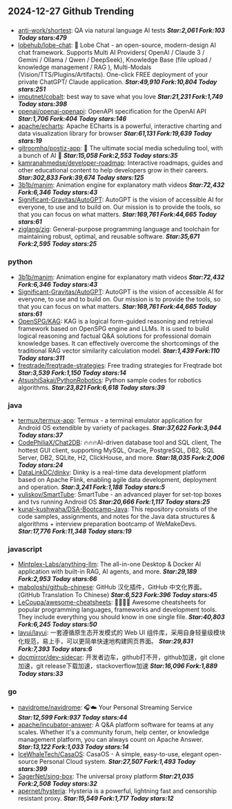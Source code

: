 ## 2024-12-27 Github Trending

### 
* [anti-work/shortest](https://github.com/anti-work/shortest): QA via natural language AI tests ***Star:2,061 Fork:103 Today stars:479***
* [lobehub/lobe-chat](https://github.com/lobehub/lobe-chat): 🤯 Lobe Chat - an open-source, modern-design AI chat framework. Supports Multi AI Providers( OpenAI / Claude 3 / Gemini / Ollama / Qwen / DeepSeek), Knowledge Base (file upload / knowledge management / RAG ), Multi-Modals (Vision/TTS/Plugins/Artifacts). One-click FREE deployment of your private ChatGPT/ Claude application. ***Star:49,910 Fork:10,804 Today stars:251***
* [imputnet/cobalt](https://github.com/imputnet/cobalt): best way to save what you love ***Star:21,231 Fork:1,749 Today stars:398***
* [openai/openai-openapi](https://github.com/openai/openai-openapi): OpenAPI specification for the OpenAI API ***Star:1,706 Fork:404 Today stars:146***
* [apache/echarts](https://github.com/apache/echarts): Apache ECharts is a powerful, interactive charting and data visualization library for browser ***Star:61,131 Fork:19,639 Today stars:19***
* [gitroomhq/postiz-app](https://github.com/gitroomhq/postiz-app): 📨 The ultimate social media scheduling tool, with a bunch of AI 🤖 ***Star:15,058 Fork:2,553 Today stars:35***
* [kamranahmedse/developer-roadmap](https://github.com/kamranahmedse/developer-roadmap): Interactive roadmaps, guides and other educational content to help developers grow in their careers. ***Star:302,833 Fork:39,674 Today stars:125***
* [3b1b/manim](https://github.com/3b1b/manim): Animation engine for explanatory math videos ***Star:72,432 Fork:6,346 Today stars:43***
* [Significant-Gravitas/AutoGPT](https://github.com/Significant-Gravitas/AutoGPT): AutoGPT is the vision of accessible AI for everyone, to use and to build on. Our mission is to provide the tools, so that you can focus on what matters. ***Star:169,761 Fork:44,665 Today stars:61***
* [ziglang/zig](https://github.com/ziglang/zig): General-purpose programming language and toolchain for maintaining robust, optimal, and reusable software. ***Star:35,671 Fork:2,595 Today stars:25***

### python
* [3b1b/manim](https://github.com/3b1b/manim): Animation engine for explanatory math videos ***Star:72,432 Fork:6,346 Today stars:43***
* [Significant-Gravitas/AutoGPT](https://github.com/Significant-Gravitas/AutoGPT): AutoGPT is the vision of accessible AI for everyone, to use and to build on. Our mission is to provide the tools, so that you can focus on what matters. ***Star:169,761 Fork:44,665 Today stars:61***
* [OpenSPG/KAG](https://github.com/OpenSPG/KAG): KAG is a logical form-guided reasoning and retrieval framework based on OpenSPG engine and LLMs. It is used to build logical reasoning and factual Q&A solutions for professional domain knowledge bases. It can effectively overcome the shortcomings of the traditional RAG vector similarity calculation model. ***Star:1,439 Fork:110 Today stars:311***
* [freqtrade/freqtrade-strategies](https://github.com/freqtrade/freqtrade-strategies): Free trading strategies for Freqtrade bot ***Star:3,539 Fork:1,150 Today stars:14***
* [AtsushiSakai/PythonRobotics](https://github.com/AtsushiSakai/PythonRobotics): Python sample codes for robotics algorithms. ***Star:23,821 Fork:6,618 Today stars:39***

### java
* [termux/termux-app](https://github.com/termux/termux-app): Termux - a terminal emulator application for Android OS extendible by variety of packages. ***Star:37,622 Fork:3,944 Today stars:37***
* [CodePhiliaX/Chat2DB](https://github.com/CodePhiliaX/Chat2DB): 🔥🔥🔥AI-driven database tool and SQL client, The hottest GUI client, supporting MySQL, Oracle, PostgreSQL, DB2, SQL Server, DB2, SQLite, H2, ClickHouse, and more. ***Star:18,035 Fork:2,006 Today stars:24***
* [DataLinkDC/dinky](https://github.com/DataLinkDC/dinky): Dinky is a real-time data development platform based on Apache Flink, enabling agile data development, deployment and operation. ***Star:3,241 Fork:1,188 Today stars:5***
* [yuliskov/SmartTube](https://github.com/yuliskov/SmartTube): SmartTube - an advanced player for set-top boxes and tvs running Android OS ***Star:20,666 Fork:1,117 Today stars:25***
* [kunal-kushwaha/DSA-Bootcamp-Java](https://github.com/kunal-kushwaha/DSA-Bootcamp-Java): This repository consists of the code samples, assignments, and notes for the Java data structures & algorithms + interview preparation bootcamp of WeMakeDevs. ***Star:17,776 Fork:11,348 Today stars:19***

### javascript
* [Mintplex-Labs/anything-llm](https://github.com/Mintplex-Labs/anything-llm): The all-in-one Desktop & Docker AI application with built-in RAG, AI agents, and more. ***Star:29,189 Fork:2,953 Today stars:66***
* [maboloshi/github-chinese](https://github.com/maboloshi/github-chinese): GitHub 汉化插件，GitHub 中文化界面。 (GitHub Translation To Chinese) ***Star:6,523 Fork:396 Today stars:45***
* [LeCoupa/awesome-cheatsheets](https://github.com/LeCoupa/awesome-cheatsheets): 👩‍💻👨‍💻 Awesome cheatsheets for popular programming languages, frameworks and development tools. They include everything you should know in one single file. ***Star:40,803 Fork:6,245 Today stars:50***
* [layui/layui](https://github.com/layui/layui): 一套遵循原生态开发模式的 Web UI 组件库，采用自身轻量级模块化规范，易上手，可以更简单快速地构建网页界面。 ***Star:29,831 Fork:7,393 Today stars:6***
* [docmirror/dev-sidecar](https://github.com/docmirror/dev-sidecar): 开发者边车，github打不开，github加速，git clone加速，git release下载加速，stackoverflow加速 ***Star:16,096 Fork:1,889 Today stars:33***

### go
* [navidrome/navidrome](https://github.com/navidrome/navidrome): 🎧☁️ Your Personal Streaming Service ***Star:12,599 Fork:937 Today stars:44***
* [apache/incubator-answer](https://github.com/apache/incubator-answer): A Q&A platform software for teams at any scales. Whether it's a community forum, help center, or knowledge management platform, you can always count on Apache Answer. ***Star:13,122 Fork:1,033 Today stars:14***
* [IceWhaleTech/CasaOS](https://github.com/IceWhaleTech/CasaOS): CasaOS - A simple, easy-to-use, elegant open-source Personal Cloud system. ***Star:27,507 Fork:1,493 Today stars:399***
* [SagerNet/sing-box](https://github.com/SagerNet/sing-box): The universal proxy platform ***Star:21,035 Fork:2,508 Today stars:32***
* [apernet/hysteria](https://github.com/apernet/hysteria): Hysteria is a powerful, lightning fast and censorship resistant proxy. ***Star:15,549 Fork:1,717 Today stars:12***
